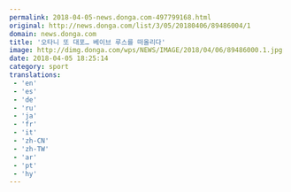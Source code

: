 ```yaml
---
permalink: 2018-04-05-news.donga.com-497799168.html
original: http://news.donga.com/list/3/05/20180406/89486004/1
domain: news.donga.com
title: '오타니 또 대포… 베이브 루스를 떠올리다'
image: http://dimg.donga.com/wps/NEWS/IMAGE/2018/04/06/89486000.1.jpg
date: 2018-04-05 18:25:14
category: sport
translations: 
 - 'en'
 - 'es'
 - 'de'
 - 'ru'
 - 'ja'
 - 'fr'
 - 'it'
 - 'zh-CN'
 - 'zh-TW'
 - 'ar'
 - 'pt'
 - 'hy'
---
```


